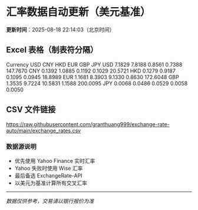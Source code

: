 # 汇率数据自动更新（美元基准）

**更新时间**：2025-08-18 22:14:03（北京时间）

## Excel 表格（制表符分隔）

Currency	USD	CNY	HKD	EUR	GBP	JPY
USD		7.1829	7.8188	0.8561	0.7388	147.7670
CNY	0.1392		1.0885	0.1192	0.1029	20.5721
HKD	0.1279	0.9187		0.1095	0.0945	18.8989
EUR	1.1681	8.3903	9.1330		0.8630	172.6048
GBP	1.3535	9.7224	10.5831	1.1588		200.0095
JPY	0.0068	0.0486	0.0529	0.0058	0.0050	

## CSV 文件链接

https://raw.githubusercontent.com/granthuang999/exchange-rate-auto/main/exchange_rates.csv

### 数据源说明
- 优先使用 Yahoo Finance 实时汇率
- Yahoo 失败时使用 Wise 汇率
- 最后备选 ExchangeRate-API
- 以美元为基准计算所有交叉汇率

---
*数据仅供参考，交易请以银行报价为准*